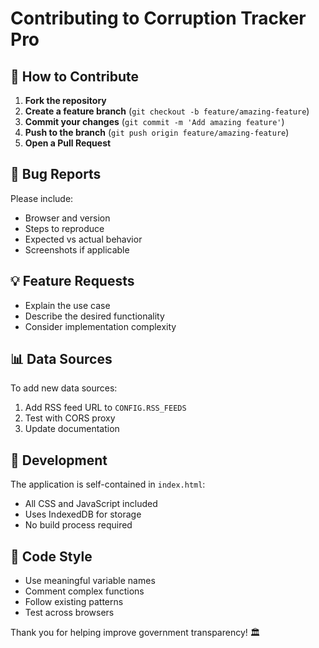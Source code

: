 # Contributing to Corruption Tracker Pro

## 🎯 How to Contribute

1. **Fork the repository**
2. **Create a feature branch** (`git checkout -b feature/amazing-feature`)
3. **Commit your changes** (`git commit -m 'Add amazing feature'`)
4. **Push to the branch** (`git push origin feature/amazing-feature`)
5. **Open a Pull Request**

## 🐛 Bug Reports

Please include:
- Browser and version
- Steps to reproduce
- Expected vs actual behavior
- Screenshots if applicable

## 💡 Feature Requests

- Explain the use case
- Describe the desired functionality
- Consider implementation complexity

## 📊 Data Sources

To add new data sources:
1. Add RSS feed URL to `CONFIG.RSS_FEEDS`
2. Test with CORS proxy
3. Update documentation

## 🔧 Development

The application is self-contained in `index.html`:
- All CSS and JavaScript included
- Uses IndexedDB for storage
- No build process required

## 📝 Code Style

- Use meaningful variable names
- Comment complex functions
- Follow existing patterns
- Test across browsers

Thank you for helping improve government transparency! 🏛️
